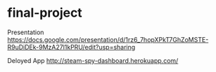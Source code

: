 # final-project

Presentation
https://docs.google.com/presentation/d/1rz6_7hopXPkT7GhZoMSTE-R9uDiDEk-9MzA27l1kPRU/edit?usp=sharing

Deloyed App
http://steam-spy-dashboard.herokuapp.com/